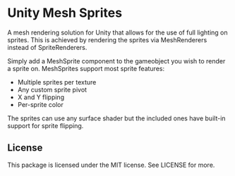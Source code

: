 ﻿# Unity Mesh Sprites

A mesh rendering solution for Unity that allows for the use of full lighting on sprites. This is achieved by rendering the sprites via MeshRenderers instead of SpriteRenderers.

Simply add a MeshSprite component to the gameobject you wish to render a sprite on. MeshSprites support most sprite features:
* Multiple sprites per texture
* Any custom sprite pivot
* X and Y flipping
* Per-sprite color

The sprites can use any surface shader but the included ones have built-in support for sprite flipping.

## License
This package is licensed under the MIT license. See LICENSE for more.